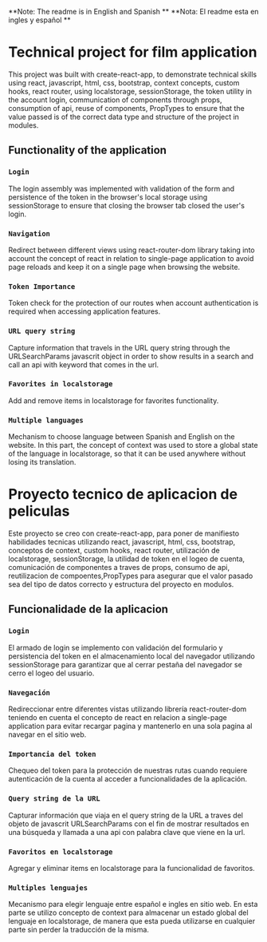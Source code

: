 **Note: The readme is in English and Spanish **
**Nota: El readme esta en ingles y español **

# Technical project for film application

This project was built with create-react-app, to demonstrate technical skills using react, javascript, html, css, bootstrap, context concepts, custom hooks, react router, using localstorage, sessionStorage, the token utility in the account login, communication of components through props, consumption of api, reuse of components, PropTypes to ensure that the value passed is of the correct data type and structure of the project in modules.

## Functionality of the application

### `Login`

The login assembly was implemented with validation of the form and persistence of the token in the browser's local storage using sessionStorage to ensure that closing the browser tab closed the user's login.

### `Navigation`

Redirect between different views using react-router-dom library taking into account the concept of react in relation to single-page application to avoid page reloads and keep it on a single page when browsing the website.

### `Token Importance`

Token check for the protection of our routes when account authentication is required when accessing application features.

### `URL query string`

Capture information that travels in the URL query string through the URLSearchParams javascrit object in order to show results in a search and call an api with keyword that comes in the url.

### `Favorites in localstorage`

Add and remove items in localstorage for favorites functionality.

### `Multiple languages`

Mechanism to choose language between Spanish and English on the website. In this part, the concept of context was used to store a global state of the language in localstorage, so that it can be used anywhere without losing its translation.

# Proyecto tecnico de aplicacion de peliculas

Este proyecto se creo con create-react-app, para poner de manifiesto habilidades tecnicas utilizando react, javascript, html, css, bootstrap, conceptos de context, custom hooks, react router, utilización de localstorage, sessionStorage, la utilidad de token en el logeo de cuenta, comunicación de componentes a traves de props, consumo de api, reutilizacion de compoentes,PropTypes para asegurar que el valor pasado sea del tipo de datos correcto y estructura del proyecto en modulos.

## Funcionalidade de la aplicacion

### `Login`

El armado de login se implemento con validación del formulario y persistencia del token en el almacenamiento local del navegador utilizando sessionStorage para garantizar que al cerrar pestaña del navegador se cerro el logeo del usuario.

### `Navegación`

Redireccionar entre diferentes vistas utilizando librería react-router-dom teniendo en cuenta el concepto de react en relacion a single-page application para evitar recargar pagina y mantenerlo en una sola pagina al navegar en el sitio web.

### `Importancia del token`

Chequeo del token para la protección de nuestras rutas cuando requiere autenticación de la cuenta al acceder a funcionalidades de la aplicación.

### `Query string de la URL`

Capturar información que viaja en el query string de la URL a traves del objeto de javascrit URLSearchParams con el fin de mostrar resultados en una búsqueda y llamada a una api con palabra clave que viene en la url.

### `Favoritos en localstorage`

Agregar y eliminar items en localstorage para la funcionalidad de favoritos.

### `Multiples lenguajes`

Mecanismo para elegir lenguaje entre español e ingles en sitio web. En esta parte se utilizo concepto de context para almacenar un estado global del lenguaje en localstorage, de manera que esta pueda utilizarse en cualquier parte sin perder la traducción de la misma.
